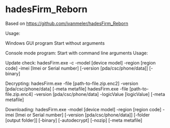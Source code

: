 # hadesFirm_Reborn
Based on https://github.com/ivanmeler/hadesFirm_Reborn

Usage:

Windows GUI program
  Start without arguments

Console mode program:
  Start with command line arguments
Usage:

Update check:
     hadesFirm.exe -c -model [device model] -region [region code] -imei [Imei or Serial number]
                [-version [pda/csc/phone/data]] [-binary]

Decrypting:
     hadesFirm.exe -file [path-to-file.zip.enc2] -version [pda/csc/phone/data] [-meta metafile]
     hadesFirm.exe -file [path-to-file.zip.enc4] -version [pda/csc/phone/data] -logicValue [logicValue] [-meta metafile]

Downloading:
     hadesFirm.exe -model [device model] -region [region code] -imei [Imei or Serial number]
                [-version [pda/csc/phone/data]] [-folder [output folder]]
                [-binary] [-autodecrypt] [-nozip] [-meta metafile]
                